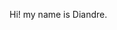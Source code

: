 Hi! my name is Diandre.

<!---
DiandreRuiz/DiandreRuiz is a ✨ special ✨ repository because its `README.md` (this file) appears on your GitHub profile.
You can click the Preview link to take a look at your changes.
--->
